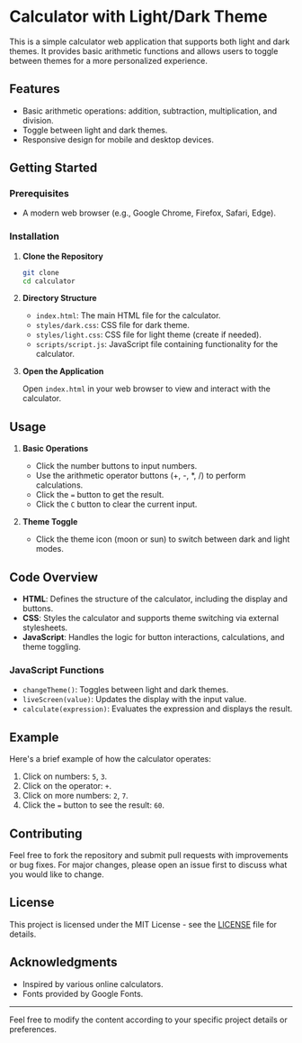 

# Calculator with Light/Dark Theme

This is a simple calculator web application that supports both light and dark themes. It provides basic arithmetic functions and allows users to toggle between themes for a more personalized experience.

## Features

- Basic arithmetic operations: addition, subtraction, multiplication, and division.
- Toggle between light and dark themes.
- Responsive design for mobile and desktop devices.

## Getting Started

### Prerequisites

- A modern web browser (e.g., Google Chrome, Firefox, Safari, Edge).

### Installation

1. **Clone the Repository**

   ```bash
   git clone 
   cd calculator
   ```

2. **Directory Structure**

   - `index.html`: The main HTML file for the calculator.
   - `styles/dark.css`: CSS file for dark theme.
   - `styles/light.css`: CSS file for light theme (create if needed).
   - `scripts/script.js`: JavaScript file containing functionality for the calculator.

3. **Open the Application**

   Open `index.html` in your web browser to view and interact with the calculator.

## Usage

1. **Basic Operations**

   - Click the number buttons to input numbers.
   - Use the arithmetic operator buttons (+, -, *, /) to perform calculations.
   - Click the `=` button to get the result.
   - Click the `C` button to clear the current input.

2. **Theme Toggle**

   - Click the theme icon (moon or sun) to switch between dark and light modes.

## Code Overview

- **HTML**: Defines the structure of the calculator, including the display and buttons.
- **CSS**: Styles the calculator and supports theme switching via external stylesheets.
- **JavaScript**: Handles the logic for button interactions, calculations, and theme toggling.

### JavaScript Functions

- `changeTheme()`: Toggles between light and dark themes.
- `liveScreen(value)`: Updates the display with the input value.
- `calculate(expression)`: Evaluates the expression and displays the result.

## Example

Here's a brief example of how the calculator operates:

1. Click on numbers: `5`, `3`.
2. Click on the operator: `+`.
3. Click on more numbers: `2`, `7`.
4. Click the `=` button to see the result: `60`.

## Contributing

Feel free to fork the repository and submit pull requests with improvements or bug fixes. For major changes, please open an issue first to discuss what you would like to change.

## License

This project is licensed under the MIT License - see the [LICENSE](LICENSE) file for details.

## Acknowledgments

- Inspired by various online calculators.
- Fonts provided by Google Fonts.

---

Feel free to modify the content according to your specific project details or preferences.
